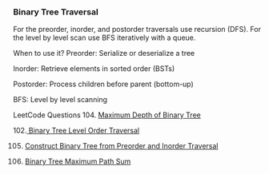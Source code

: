 ### Binary Tree Traversal

For the preorder, inorder, and postorder traversals use recursion (DFS). For the level by level 
scan use BFS iteratively with a queue.

When to use it?
Preorder: Serialize or deserialize a tree

Inorder: Retrieve elements in sorted order (BSTs)

Postorder: Process children before parent (bottom-up)

BFS: Level by level scanning

LeetCode Questions
104. [Maximum Depth of Binary Tree](https://leetcode.com/problems/maximum-depth-of-binary-tree/description/)

102.[ Binary Tree Level Order Traversal](https://leetcode.com/problems/binary-tree-level-order-traversal/description/)

105. [Construct Binary Tree from Preorder and Inorder Traversal](https://leetcode.com/problems/construct-binary-tree-from-preorder-and-inorder-traversal/description/)

124. [Binary Tree Maximum Path Sum](https://leetcode.com/problems/binary-tree-maximum-path-sum/description/)